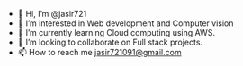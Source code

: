 - 👋 Hi, I’m @jasir721
- 👀 I’m interested in Web development and Computer vision
- 🌱 I’m currently learning Cloud computing using AWS.
- 💞️ I’m looking to collaborate on Full stack projects.
- 📫 How to reach me jasir721091@gmail.com

<!---
jasir721/jasir721 is a ✨ special ✨ repository because its `README.md` (this file) appears on your GitHub profile.
You can click the Preview link to take a look at your changes.
--->
